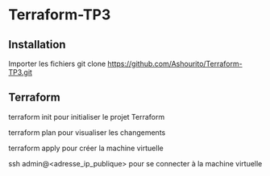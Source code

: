 # Terraform-TP3

## Installation
Importer les fichiers 
git clone https://github.com/Ashourito/Terraform-TP3.git

## Terraform

terraform init pour initialiser le projet Terraform

terraform plan pour visualiser les changements

terraform apply pour créer la machine virtuelle

ssh admin@<adresse_ip_publique> pour se connecter à la machine virtuelle

